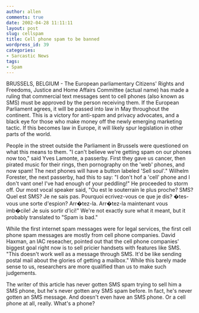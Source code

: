 ```yaml
---
author: allen
comments: true
date: 2002-04-28 11:11:11
layout: post
slug: cellspam
title: Cell phone spam to be banned
wordpress_id: 39
categories:
- Sarcastic News
tags:
- Spam
---
```





BRUSSELS, BELGIUM - The European parliamentary Citizens' Rights and Freedoms, Justice and Home Affairs   Committee (actual name) has made a ruling that commercial text messages sent   to cell phones (also known as SMS) must be approved by the person receiving   them. If the European Parliament agrees, it will be passed into law in May throughout   the continent. This is a victory for anti-spam and privacy advocates, and a   black eye for those who make money off the newly emerging marketing tactic.   If this becomes law in Europe, it will likely spur legislation in other parts   of the world.




People in the street outside the Parliament   in Brussels were questioned on what this means to them. "I can't believe we're   getting spam on our phones now too," said Yves Lamonte, a passerby. First they   gave us cancer, then pirated music for their rings, then pornography on the   'web' phones, and now spam! The next phones will have a button labeled 'Sell   soul'." Wilhelm Forester, the next passerby, had this to say: "I don't hof a   'cell' phone and I don't vant one! I've had enough of your peddling!" He proceeded   to storm off. Our most vocal speaker said, "Ou est le souterrain le plus proche?   SMS? Quel est SMS? Je ne sais pas. Pourquoi ecrivez-vous ce que je dis? �tes-vous   une sorte d'espion? Arr�tez-la. Arr�tez-la maintenant vous imb�cile! Je suis   sortir d'ici!" We're not exactly sure what it meant, but it probably translated   to "Spam is bad."




While the first internet spam messages   were for legal services, the first cell phone spam messages are mostly from   cell phone companies. David Haxman, an IAC reseacher, pointed out that the cell   phone companies' biggest goal right now is to sell pricier handsets with features   like SMS. "This doesn't work well as a message through SMS. It'd be like sending   postal mail about the glories of getting a mailbox." While this barely made   sense to us, researchers are more qualified than us to make such judgements.




The writer of this article has never   gotten SMS spam trying to sell him a SMS phone, but he's never gotten any SMS   spam before. In fact, he's never gotten an SMS message. And doesn't even have   an SMS phone. Or a cell phone at all, really. What's a phone?
